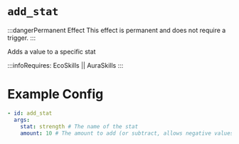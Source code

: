 # `add_stat`
:::dangerPermanent Effect
This effect is permanent and does not require a trigger.
:::

Adds a value to a specific stat

:::infoRequires:
EcoSkills || AuraSkills
:::
# Example Config
```yaml
- id: add_stat
  args:
    stat: strength # The name of the stat
    amount: 10 # The amount to add (or subtract, allows negative values)
```
